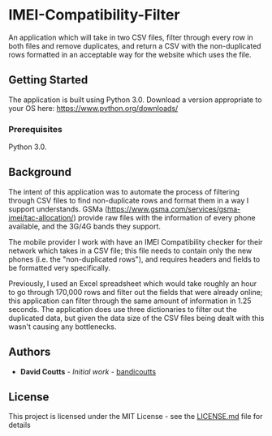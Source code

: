 # IMEI-Compatibility-Filter
An application which will take in two CSV files, filter through every row in both files and remove duplicates, and return a CSV with the non-duplicated rows formatted in an acceptable way for the website which uses the file.

## Getting Started

The application is built using Python 3.0. Download a version appropriate to your OS here: https://www.python.org/downloads/

### Prerequisites

Python 3.0.

## Background

The intent of this application was to automate the process of filtering through CSV files to find non-duplicate rows and format them in a way I support understands. GSMa (https://www.gsma.com/services/gsma-imei/tac-allocation/) provide raw files with the information of every phone available, and the 3G/4G bands they support. 

The mobile provider I work with have an IMEI Compatibility checker for their network which takes in a CSV file; this file needs to contain only the new phones (i.e. the "non-duplicated rows"), and requires headers and fields to be formatted very specifically.

Previously, I used an Excel spreadsheet which would take roughly an hour to go through 170,000 rows and filter out the fields that were already online; this application can filter through the same amount of information in 1.25 seconds. The application does use three dictionaries to filter out the duplicated data, but given the data size of the CSV files being dealt with this wasn't causing any bottlenecks.

## Authors

* **David Coutts** - *Initial work* - [bandicoutts](https://github.com/bandicoutts)

## License

This project is licensed under the MIT License - see the [LICENSE.md](LICENSE.md) file for details
